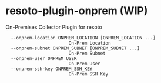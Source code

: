 # resoto-plugin-onprem (WIP)
On-Premises Collector Plugin for resoto


```
  --onprem-location ONPREM_LOCATION [ONPREM_LOCATION ...]
                        On-Prem Location
  --onprem-subnet ONPREM_SUBNET [ONPREM_SUBNET ...]
                        On-Prem Subnet
  --onprem-user ONPREM_USER
                        On-Prem User
  --onprem-ssh-key ONPREM_SSH_KEY
                        On-Prem SSH Key
```
